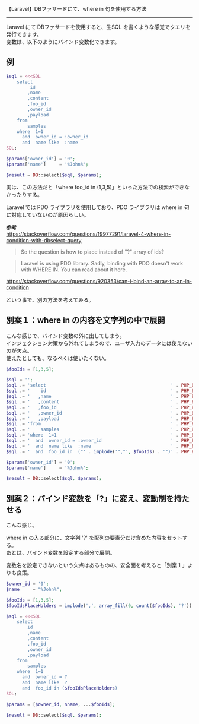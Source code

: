 【Laravel】DBファサードにて、where in 句を使用する方法

____________________________________________________________


Laravel にて DBファサードを使用すると、生SQL を書くような感覚でクエリを発行できます。  
変数は、以下のようにバインド変数化できます。  

## 例
```php
$sql = <<<SQL
    select
         id
        ,name
        ,content
        ,foo_id
        ,owner_id
        ,payload
    from
        samples
    where  1=1
      and  owner_id = :owner_id
      and  name like  :name
SQL;

$params['owner_id'] = '0';
$params['name']     = '%John%';

$result = DB::select($sql, $params);
```

実は、この方法だと「where foo_id in (1,3,5)」といった方法での検索ができなかったりする。  

Laravel では PDO ライブラリを使用しており、PDO ライブラリは where in 句に対応していないのが原因らしい。  

**参考**  
<https://stackoverflow.com/questions/19977291/laravel-4-where-in-condition-with-dbselect-query>  

> So the question is how to place instead of "?" array of ids?  

> Laravel is using PDO library. Sadly, binding with PDO doesn't work with WHERE IN. You can read about it here.  

<https://stackoverflow.com/questions/920353/can-i-bind-an-array-to-an-in-condition>  


という事で、別の方法を考えてみる。  


## 別案１：where in の内容を文字列の中で展開
こんな感じで、バインド変数の外に出してしまう。  
インジェクション対策から外れてしまうので、ユーザ入力のデータには使えないのが欠点。  
使えたとしても、なるべくは使いたくない。  

```php
$fooIds = [1,3,5];

$sql = '';
$sql .= 'select                                               ' . PHP_EOL;
$sql .= '    id                                               ' . PHP_EOL;
$sql .= '   ,name                                             ' . PHP_EOL;
$sql .= '   ,content                                          ' . PHP_EOL;
$sql .= '   ,foo_id                                           ' . PHP_EOL;
$sql .= '   ,owner_id                                         ' . PHP_EOL;
$sql .= '   ,payload                                          ' . PHP_EOL;
$sql .= 'from                                                 ' . PHP_EOL;
$sql .= '    samples                                          ' . PHP_EOL;
$sql .= 'where  1=1                                           ' . PHP_EOL;
$sql .= '  and  owner_id = :owner_id                          ' . PHP_EOL;
$sql .= '  and  name like  :name                              ' . PHP_EOL;
$sql .= '  and  foo_id in  ("' . implode('","', $fooIds) . '")' . PHP_EOL;

$params['owner_id'] = '0';
$params['name']     = '%John%';

$result = DB::select($sql, $params);
```

## 別案２：バインド変数を「?」に変え、変動制を持たせる
こんな感じ。  

where in の入る部分に、文字列 '?' を配列の要素分だけ含めた内容をセットする。  
あとは、バインド変数を設定する部分で展開。  

変数名を設定できないという欠点はあるものの、安全面を考えると「別案１」よりも良策。  

```php
$owner_id = '0';
$name     = "%John%";

$fooIds = [1,3,5];
$fooIdsPlaceHolders = implode(',', array_fill(0, count($fooIds), '?'));

$sql = <<<SQL
    select
        id
        ,name
        ,content
        ,foo_id
        ,owner_id
        ,payload
    from
        samples
    where  1=1
      and  owner_id = ?
      and  name like  ?
      and  foo_id in ($fooIdsPlaceHolders)
SQL;

$params = [$owner_id, $name, ...$fooIds];

$result = DB::select($sql, $params);
```

